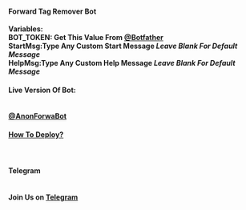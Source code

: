 <h4> Forward Tag Remover Bot</h4>

<b>Variables:</b><br>
  <b>BOT_TOKEN: Get This Value From <a href="https://telegram.dog/botfather">@Botfather</a></b>
  <br><b>StartMsg:Type Any Custom Start Message<i> Leave Blank For Default Message</i></b><br>
 <b>HelpMsg:Type Any Custom Help Message  <i>Leave Blank For Default Message</i> </b>


<h4>Live Version Of Bot:</h4><br>
 <b><a href="https://telegram.dog/Anonforwabot">@AnonForwaBot</a></b>


  <h4><a href="https://youtu.be/swg6un2N4Fk">How To Deploy?</a></h4><br>

<h4>Telegram</h4><br>
<b>Join Us on <a href="https://telegram.dog/TeamCyphers">Telegram</a></b>
